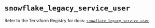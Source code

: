 # `snowflake_legacy_service_user`

Refer to the Terraform Registry for docs: [`snowflake_legacy_service_user`](https://registry.terraform.io/providers/snowflake-labs/snowflake/0.100.0/docs/resources/legacy_service_user).
